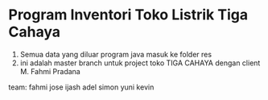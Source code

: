 # Program Inventori Toko Listrik Tiga Cahaya


1. Semua data yang diluar program java masuk ke folder res
2. ini adalah master branch untuk project toko TIGA CAHAYA dengan client M. Fahmi Pradana




team:
fahmi
jose
ijash
adel
simon
yuni
kevin
